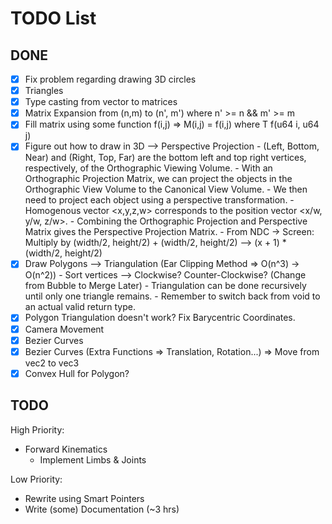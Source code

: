 # TODO List

## DONE
- [x] Fix problem regarding drawing 3D circles 
- [x] Triangles 
- [x] Type casting from vector to matrices 
- [x] Matrix Expansion from (n,m) to (n', m') where n' >= n && m' >= m 
- [x] Fill matrix using some function f(i,j) => M(i,j) = f(i,j) where T f(u64 i, u64 j) 
- [x] Figure out how to draw in 3D --> Perspective Projection 
        - (Left, Bottom, Near) and (Right, Top, Far) are the bottom left and top right vertices, respectively, of the Orthographic Viewing Volume.
        - With an Orthographic Projection Matrix, we can project the objects in the Orthographic View Volume to the Canonical View Volume.
        - We then need to project each object using a perspective transformation.
        - Homogenous vector <x,y,z,w> corresponds to the position vector <x/w, y/w, z/w>.
        - Combining the Orthographic Projection and Perspective Matrix gives the Perspective Projection Matrix.
        - From NDC -> Screen: Multiply by (width/2, height/2) + (width/2, height/2) --> (x + 1) * (width/2, height/2)
- [x] Draw Polygons --> Triangulation (Ear Clipping Method => O(n^3) -> O(n^2)) 
        - Sort vertices --> Clockwise? Counter-Clockwise? (Change from Bubble to Merge Later)
        - Triangulation can be done recursively until only one triangle remains.
        - Remember to switch back from void to an actual valid return type.
- [x] Polygon Triangulation doesn't work? Fix Barycentric Coordinates. 
- [x] Camera Movement 
- [x] Bezier Curves 
- [x] Bezier Curves (Extra Functions => Translation, Rotation...) => Move from vec2 to vec3 
- [x] Convex Hull for Polygon? 

## TODO
High Priority:
- Forward Kinematics
    - Implement Limbs & Joints

Low Priority:
- Rewrite using Smart Pointers
- Write (some) Documentation (~3 hrs)
